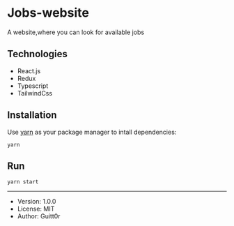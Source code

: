 # Jobs-website
A website,where you can look for available jobs

## Technologies
- React.js
- Redux
- Typescript
- TailwindCss

## Installation
Use [yarn](https://yarnpkg.com/) as your package manager to intall dependencies:
```
yarn
```
## Run
```
yarn start
```
---
- Version: 1.0.0
- License: MIT
- Author: Guitt0r


